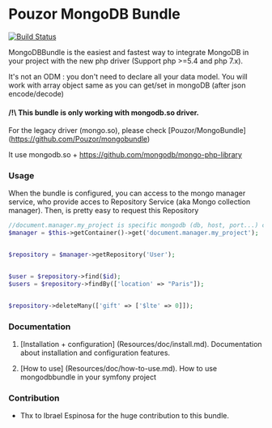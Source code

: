 Pouzor MongoDB Bundle
=================
[![Build Status](https://travis-ci.org/Pouzor/mongoDBBundle.svg?branch=master)](https://travis-ci.org/Pouzor/mongoDBBundle)

MongoDBBundle is the easiest and fastest way to integrate MongoDB in your project with the new php driver (Support php >=5.4 and php 7.x). 

It's not an ODM : you don't need to declare all your data model. You will work with array object same as you can get/set in mongoDB (after json encode/decode)
#### /!\ This bundle is only working with mongodb.so driver. 
For the legacy driver (mongo.so), please check [Pouzor/MongoBundle] (https://github.com/Pouzor/mongobundle)

It use mongodb.so + https://github.com/mongodb/mongo-php-library

### Usage

When the bundle is configured, you can access to the mongo manager service, who provide acces to Repository Service (aka Mongo collection manager). 
Then, is pretty easy to request this Repository
````php
//document.manager.my_project is specific mongodb (db, host, port...) configuration in app/config/config.yml
$manager = $this->getContainer()->get('document.manager.my_project');


$repository = $manager->getRepository('User');


$user = $repository->find($id);
$users = $repository->findBy(['location' => "Paris"]);


$repository->deleteMany(['gift' => ['$lte' => 0]]);
````

### Documentation

1.  [Installation + configuration] (Resources/doc/install.md).
    Documentation about installation and configuration features.

2.  [How to use] (Resources/doc/how-to-use.md).
    How to use mongodbbundle in your symfony project
    
    
### Contribution
    
- Thx to Ibrael Espinosa for the huge contribution to this bundle.
